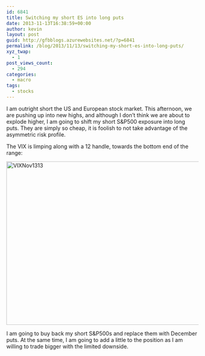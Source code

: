 ```yaml
---
id: 6841
title: Switching my short ES into long puts
date: 2013-11-13T16:38:59+00:00
author: kevin
layout: post
guid: http://gfbblogs.azurewebsites.net/?p=6841
permalink: /blog/2013/11/13/switching-my-short-es-into-long-puts/
xyz_twap:
  - 1
post_views_count:
  - 294
categories:
  - macro
tags:
  - stocks
---
```

I am outright short the US and European stock market. This afternoon, we are pushing up into new highs, and although I don&#8217;t think we are about to explode higher, I am going to shift my short S&P500 exposure into long puts. They are simply so cheap, it is foolish to not take advantage of the asymmetric risk profile.

The VIX is limping along with a 12 handle, towards the bottom end of the range:

<img style="display:block; margin-left:auto; margin-right:auto;" src="http://themacrotourist.com/blogs/2013/11/VIXNov1313.gif" alt="VIXNov1313" title="VIXNov1313.gif" border="0" width="600" height="429" />

I am going to buy back my short S&P500s and replace them with December puts. At the same time, I am going to add a little to the position as I am willing to trade bigger with the limited downside.